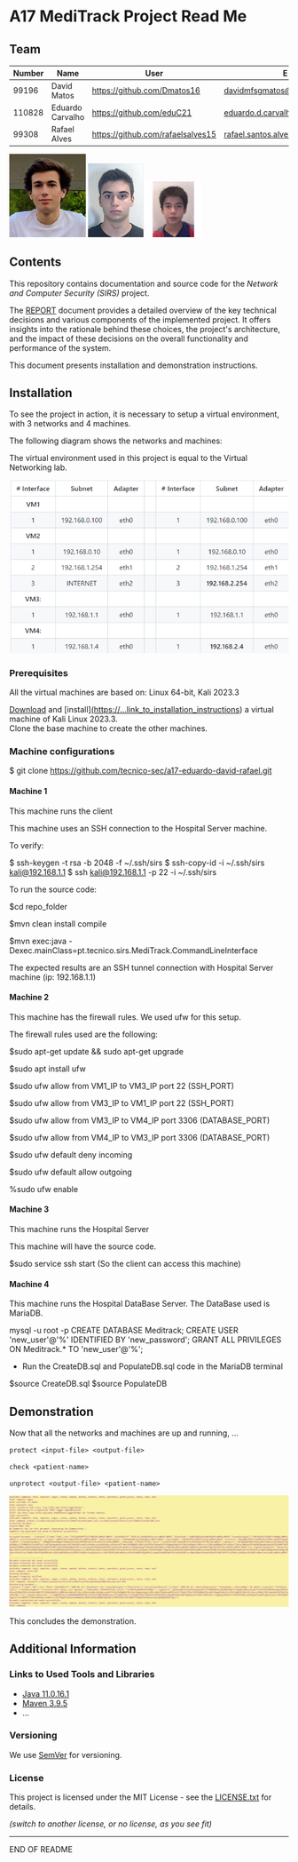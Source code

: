 # A17 MediTrack Project Read Me


## Team

| Number | Name              | User                             | E-mail                              |
| -------|-------------------|----------------------------------| ------------------------------------|
| 99196  | David Matos       | https://github.com/Dmatos16      | davidmfsgmatos@tecnico.ulisboa.pt      |
| 110828 | Eduardo Carvalho  | https://github.com/eduC21        | eduardo.d.carvalho@tecnico.ulisboa.pt  |
| 99308  | Rafael Alves      | https://github.com/rafaelsalves15| rafael.santos.alves@tecnico.ulisboa.pt |

 

![David](img/david.png) ![Eduardo](img/eduardo.png) ![Rafael](img/rafael.png)


## Contents

This repository contains documentation and source code for the *Network and Computer Security (SIRS)* project.

The [REPORT](REPORT.md) document provides a detailed overview of the key technical decisions and various components of the implemented project.
It offers insights into the rationale behind these choices, the project's architecture, and the impact of these decisions on the overall functionality and performance of the system.

This document presents installation and demonstration instructions.


## Installation

To see the project in action, it is necessary to setup a virtual environment, with 3 networks and 4 machines.  

The following diagram shows the networks and machines:

The virtual environment used in this project is equal to the Virtual Networking lab.

![network](img/network.png)

### Prerequisites

All the virtual machines are based on: Linux 64-bit, Kali 2023.3  

[Download]([https://...link_to_download_installation_media](https://www.virtualbox.org/wiki/Downloads)) and [install][(https://...link_to_installation_instructions](https://www.kali.org/)) a virtual machine of Kali Linux 2023.3.  
Clone the base machine to create the other machines.


### Machine configurations

$ git clone https://github.com/tecnico-sec/a17-eduardo-david-rafael.git

#### Machine 1

This machine runs the client 

This machine uses an SSH connection to the Hospital Server machine.

To verify:

$ ssh-keygen -t rsa -b 2048 -f ~/.ssh/sirs
$ ssh-copy-id -i ~/.ssh/sirs kali@192.168.1.1
$ ssh kali@192.168.1.1 -p 22 -i ~/.ssh/sirs 

To run the source code:

$cd repo_folder

$mvn clean install compile

$mvn exec:java -Dexec.mainClass=pt.tecnico.sirs.MediTrack.CommandLineInterface 

The expected results are an SSH tunnel connection with Hospital Server machine (ip: 192.168.1.1) 

#### Machine 2

This machine has the firewall rules.
We used ufw for this setup.

The firewall rules used are the following:

$sudo apt-get update && sudo apt-get upgrade

$sudo apt install ufw

$sudo ufw allow from VM1_IP to VM3_IP port 22 (SSH_PORT)

$sudo ufw allow from VM3_IP to VM1_IP port 22 (SSH_PORT)

$sudo ufw allow from VM3_IP to VM4_IP port 3306 (DATABASE_PORT)

$sudo ufw allow from VM4_IP to VM3_IP port 3306 (DATABASE_PORT)

$sudo ufw default deny incoming

$sudo ufw default allow outgoing

%sudo ufw enable

#### Machine 3

This machine runs the Hospital Server

This machine will have the source code.

$sudo service ssh start (So the client can access this machine)

#### Machine 4

This machine runs the Hospital DataBase Server. 
The DataBase used is MariaDB.

mysql -u root -p
CREATE DATABASE Meditrack;
CREATE USER 'new_user'@'%' IDENTIFIED BY 'new_password';
GRANT ALL PRIVILEGES ON Meditrack.* TO 'new_user'@'%';

- Run the CreateDB.sql and PopulateDB.sql code in the MariaDB terminal
  
$source CreateDB.sql
$source PopulateDB

## Demonstration

Now that all the networks and machines are up and running, ...

```
protect <input-file> <output-file>

```

```
check <patient-name>

```

```
unprotect <output-file> <patient-name>

```

![secure_documents](img/secure_documents.png)

This concludes the demonstration.

## Additional Information

### Links to Used Tools and Libraries

- [Java 11.0.16.1](https://openjdk.java.net/)
- [Maven 3.9.5](https://maven.apache.org/)
- ...

### Versioning

We use [SemVer](http://semver.org/) for versioning.  

### License

This project is licensed under the MIT License - see the [LICENSE.txt](LICENSE.txt) for details.

*(switch to another license, or no license, as you see fit)*

----
END OF README
